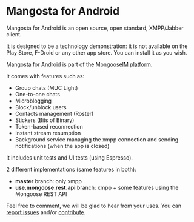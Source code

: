 # Mangosta for Android

Mangosta for Android is an open source, open standard, XMPP/Jabber client.

It is designed to be a technology demonstration: it is not available on the Play Store, F-Droid or any other app store. You can install it as you wish.

Mangosta for Android is part of the [MongooseIM platform](https://github.com/esl/MongooseIM).

It comes with features such as:
* Group chats (MUC Light)
* One-to-one chats
* Microblogging
* Block/unblock users
* Contacts management (Roster)
* Stickers (Bits of Binary)
* Token-based reconnection
* Instant stream resumption
* Background service managing the xmpp connection and sending notifications (when the app is closed)

It includes unit tests and UI tests (using Espresso).

2 different implementations (same features in both):
* **master** branch: only xmpp
* **use.mongoose.rest.api** branch: xmpp + some features using the Mongoose REST API

Feel free to comment, we will be glad to hear from your uses.
You can [report issues](https://github.com/esl/mangosta-android/issues) and/or [contribute](https://github.com/esl/mangosta-android/pulls).
